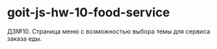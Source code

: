 # goit-js-hw-10-food-service
ДЗ№10. Страница меню с возможностью выбора темы для сервиса заказа еды.
